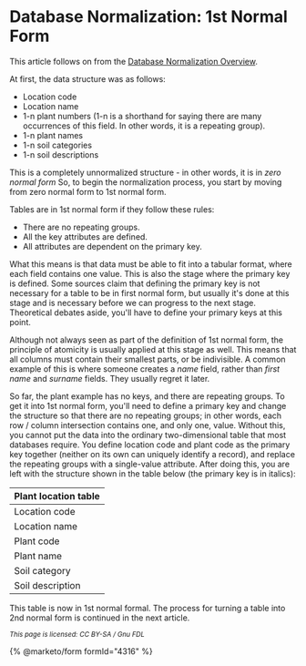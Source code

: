 
# Database Normalization: 1st Normal Form

This article follows on from the [Database Normalization Overview](database-normalization-overview.md).


At first, the data structure was as follows:


* Location code
* Location name
* 1-n plant numbers (1-n is a shorthand for saying there are many occurrences of this field. In other words, it is a repeating group).
* 1-n plant names
* 1-n soil categories
* 1-n soil descriptions


This is a completely unnormalized structure - in other words, it is in *zero normal form* So, to begin the normalization process, you start by moving from zero normal form to 1st normal form.


Tables are in 1st normal form if they follow these rules:


* There are no repeating groups.
* All the key attributes are defined.
* All attributes are dependent on the primary key.


What this means is that data must be able to fit into a tabular format, where each field contains one value. This is also the stage where the primary key is defined. Some sources claim that defining the primary key is not necessary for a table to be in first normal form, but usually it's done at this stage and is necessary before we can progress to the next stage. Theoretical debates aside, you'll have to define your primary keys at this point.


Although not always seen as part of the definition of 1st normal form, the principle of atomicity is usually applied at this stage as well. This means that all columns must contain their smallest parts, or be indivisible. A common example of this is where someone creates a *name* field, rather than *first name* and *surname* fields. They usually regret it later.


So far, the plant example has no keys, and there are repeating groups. To get it into 1st normal form, you'll need to define a primary key and change the structure so that there are no repeating groups; in other words, each row / column intersection contains one, and only one, value. Without this, you cannot put the data into the ordinary two-dimensional table that most databases require. You define location code and plant code as the primary key together (neither on its own can uniquely identify a record), and replace the repeating groups with a single-value attribute. After doing this, you are left with the structure shown in the table below (the primary key is in italics):



| Plant location table |
| --- |
| Location code |
| Location name |
| Plant code |
| Plant name |
| Soil category |
| Soil description |



This table is now in 1st normal formal. The process for turning a table into 2nd normal form is continued in the next article.


<sub>_This page is licensed: CC BY-SA / Gnu FDL_</sub>


{% @marketo/form formId="4316" %}
